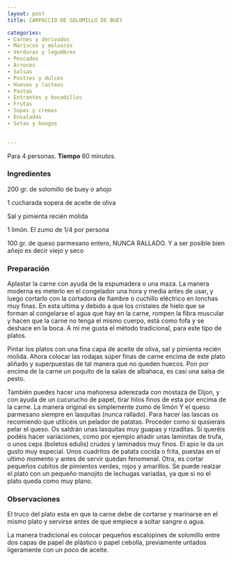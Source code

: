 ```yaml
---
layout: post
title: CARPACCIO DE SOLOMILLO DE BUEY

categories:
- Carnes y derivados
- Mariscos y moluscos
- Verduras y legumbres
- Pescados
- Arroces
- Salsas
- Postres y dulces
- Huevos y lacteos
- Pastas
- Entrantes y bocadillos
- Frutas
- Sopas y cremas
- Ensaladas
- Setas y hongos
 

---
```


Para 4 personas.
<b>Tiempo</b> 60 minutos.

<h3>Ingredientes</h3>

200 gr. de solomillo de buey o añojo

1 cucharada sopera de aceite de oliva

Sal y pimienta recién molida

1 limón. El zumo de 1/4 por persona

100 gr. de queso parmesano entero, NUNCA RALLADO. Y a ser posible bien añejo es decir viejo y seco

<h3>Preparación</h3>

Aplastar la carne con ayuda de la espumadera o una maza. La manera moderna es meterlo en el congelador una hora y media antes de usar, y luego cortarlo con la cortadora de fiambre o cuchillo eléctrico en lonchas muy finas. En esta ultima y debido a que los cristales de hielo que se forman al congelarse el agua que hay en la carne, rompen la fibra muscular y hacen que la carne no tenga el mismo cuerpo, está como fofa y se deshace en la boca. A mí me gusta el método tradicional, para este tipo de platos.

Pintar los platos con una fina capa de aceite de oliva, sal y pimienta recién molida. Ahora colocar las rodajas súper finas de carne encima de este plato aliñado y superpuestas de tal manera que no queden huecos. Pon por encima de la carne un poquito de la salas de albahaca, es casi una salsa de pesto.

También puedes hacer una mahonesa aderezada con mostaza de Dijon, y con ayuda de un cucurucho de papel, tirar hilos finos de esta por encima de la carne. La manera original es simplemente zumo de limón Y el queso parmesano siempre en lasquitas (nunca rallado). Para hacer las lascas os recomiendo que utilicéis un pelador de patatas. Proceder como si quisierais pelar el queso. Os saldrán unas lasquitas muy guapas y rizaditas. Si queréis podéis hacer variaciones, como por ejemplo añadir unas laminitas de trufa, o unos ceps (boletos edulis) crudos y laminados muy finos. El apio le da un gusto muy especial. Unos cuadritos de patata cocida o frita, puestas en el ultimo momento y antes de servir quedan fenomenal. Otra, es cortar pequeños cubitos de pimientos verdes, rojos y amarillos. Se puede realzar el plato con un pequeño manojito de lechugas variadas, ya que si no el plato queda como muy plano.

<h3>Observaciones</h3>

El truco del plato esta en que la carne debe de cortarse y marinarse en el mismo plato y servirse antes de que empiece a soltar sangre o agua.

La manera tradicional es colocar pequeños escalopines de solomillo entre dos capas de papel de plástico o papel cebolla, previamente untados ligeramente con un poco de aceite.

